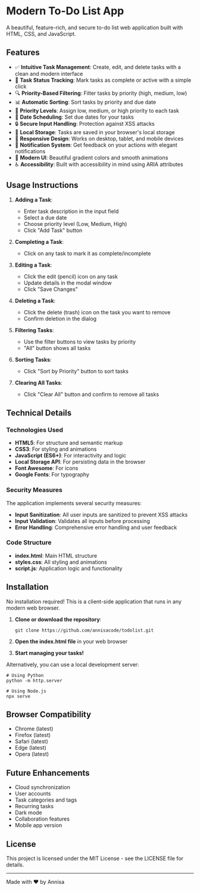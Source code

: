 ﻿# Modern To-Do List App

A beautiful, feature-rich, and secure to-do list web application built with HTML, CSS, and JavaScript.

## Features

- ✅ **Intuitive Task Management**: Create, edit, and delete tasks with a clean and modern interface
- 🔄 **Task Status Tracking**: Mark tasks as complete or active with a simple click
- 🔍 **Priority-Based Filtering**: Filter tasks by priority (high, medium, low)
- 📊 **Automatic Sorting**: Sort tasks by priority and due date
- 🎯 **Priority Levels**: Assign low, medium, or high priority to each task
- 📅 **Date Scheduling**: Set due dates for your tasks
- 🔒 **Secure Input Handling**: Protection against XSS attacks
- 💾 **Local Storage**: Tasks are saved in your browser's local storage
- 📱 **Responsive Design**: Works on desktop, tablet, and mobile devices
- 🔔 **Notification System**: Get feedback on your actions with elegant notifications
- 🌙 **Modern UI**: Beautiful gradient colors and smooth animations
- ♿ **Accessibility**: Built with accessibility in mind using ARIA attributes

## Usage Instructions

1. **Adding a Task**:
   - Enter task description in the input field
   - Select a due date
   - Choose priority level (Low, Medium, High)
   - Click "Add Task" button

2. **Completing a Task**:
   - Click on any task to mark it as complete/incomplete

3. **Editing a Task**:
   - Click the edit (pencil) icon on any task
   - Update details in the modal window
   - Click "Save Changes"

4. **Deleting a Task**:
   - Click the delete (trash) icon on the task you want to remove
   - Confirm deletion in the dialog

5. **Filtering Tasks**:
   - Use the filter buttons to view tasks by priority
   - "All" button shows all tasks

6. **Sorting Tasks**:
   - Click "Sort by Priority" button to sort tasks

7. **Clearing All Tasks**:
   - Click "Clear All" button and confirm to remove all tasks

## Technical Details

### Technologies Used

- **HTML5**: For structure and semantic markup
- **CSS3**: For styling and animations
- **JavaScript (ES6+)**: For interactivity and logic
- **Local Storage API**: For persisting data in the browser
- **Font Awesome**: For icons
- **Google Fonts**: For typography

### Security Measures

The application implements several security measures:

- **Input Sanitization**: All user inputs are sanitized to prevent XSS attacks
- **Input Validation**: Validates all inputs before processing
- **Error Handling**: Comprehensive error handling and user feedback

### Code Structure

- **index.html**: Main HTML structure
- **styles.css**: All styling and animations
- **script.js**: Application logic and functionality

## Installation

No installation required! This is a client-side application that runs in any modern web browser.

1. **Clone or download the repository**:
   ```
   git clone https://github.com/annisacode/todolist.git
   ```

2. **Open the index.html file** in your web browser

3. **Start managing your tasks!**

Alternatively, you can use a local development server:

```
# Using Python
python -m http.server

# Using Node.js
npx serve
```

## Browser Compatibility

- Chrome (latest)
- Firefox (latest)
- Safari (latest)
- Edge (latest)
- Opera (latest)

## Future Enhancements

- Cloud synchronization
- User accounts
- Task categories and tags
- Recurring tasks
- Dark mode
- Collaboration features
- Mobile app version

## License

This project is licensed under the MIT License - see the LICENSE file for details.

---

Made with ❤️ by Annisa
